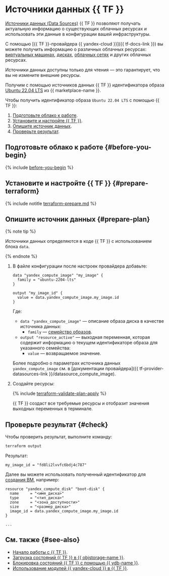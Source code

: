 # Источники данных {{ TF }}

[Источники данных (Data Sources)](https://developer.hashicorp.com/terraform/language/data-sources) {{ TF }} позволяют получать актуальную информацию о существующих облачных ресурсах и использовать эти данные в конфигурации вашей инфраструктуры.

С помощью [{{ TF }}-провайдера {{ yandex-cloud }}]({{ tf-docs-link }}) вы можете получить информацию о различных облачных ресурсах: [виртуальных машинах](../../compute/concepts/vm.md), [дисках](../../compute/concepts/disk.md), [облачных сетях](../../vpc/concepts/network.md) и других облачных ресурсах.

Источники данных доступны только для чтения — это гарантирует, что вы не измените внешние ресурсы.

Получим с помощью источников данных {{ TF }} идентификатора образа [Ubuntu 22.04 LTS](marketplace/products/yc/ubuntu-22-04-lts) из {{ marketplace-name }}.

Чтобы получить идентификатор образа `Ubuntu 22.04 LTS` с помощью {{ TF }}:

1. [Подготовьте облако к работе](#before-you-begin).
1. [Установите и настройте {{ TF }}](#prepare-terraform).
1. [Опишите источник данных](#prepare-plan).
1. [Проверьте результат](#check).

## Подготовьте облако к работе {#before-you-begin}

{% include [before-you-begin](../_tutorials_includes/before-you-begin.md) %}

## Установите и настройте {{ TF }} {#prepare-terraform}

{% include notitle [terraform-prepare.md](../../_tutorials/infrastructure/terraform-prepare.md) %}

## Опишите источник данных {#prepare-plan}

{% note tip %}

Источники данных определяются в коде {{ TF }} с использованием блока `data`.

{% endnote %}

1. В файле конфигурации после настроек провайдера добавьте:

    ```
    data "yandex_compute_image" "my_image" {
      family = "ubuntu-2204-lts"
    }

    output "my_image_id" {
      value = data.yandex_compute_image.my_image.id
    }
    ```

    Где:

    * `data "yandex_compute_image"` — описание образа диска в качестве источника данных:
        * `family` — [семейство образов](../../compute/concepts/image.md#family).
    * `output "resource_active"` — выходная переменная, которая содержит информацию о текущем идентификаторе образа для указанного семейства:
        * `value` — возвращаемое значение.

    Более подробно о параметрах источника данных `yandex_compute_image` см. в [документации провайдера]({{ tf-provider-datasources-link }}/datasource_compute_image).

1. Создайте ресурсы:

    {% include [terraform-validate-plan-apply](../_tutorials_includes/terraform-validate-plan-apply.md) %}

    {{ TF }} создаст все требуемые ресурсы и отобразит значения выходных переменных в терминале.

## Проверьте результат {#check}

Чтобы проверить результат, выполните команду:

```bash
terraform output
```

Результат:

```
my_image_id = "fd8li2lvvfc6bdj4c787"
```

Далее вы можете использовать полученный идентификатор для [создания ВМ](../../compute/operations/images-with-pre-installed-software/create.md), например:

```
resource "yandex_compute_disk" "boot-disk" {
  name     = "<имя_диска>"
  type     = "<тип_диска>"
  zone     = "<зона_доступности>"
  size     = "<размер_диска>"
  image_id = data.yandex_compute_image.my_image.id
}

...
```

## См. также {#see-also}

* [Начало работы с {{ TF }}](../../tutorials/infrastructure-management/terraform-quickstart.md).
* [Загрузка состояний {{ TF }} в {{ objstorage-name }}](../../tutorials/infrastructure-management/terraform-state-storage.md).
* [Блокировка состояний {{ TF }} с помощью {{ ydb-name }}](../../tutorials/infrastructure-management/terraform-state-lock.md).
* [Использование модулей {{ yandex-cloud }} в {{ TF }}](../../tutorials/infrastructure-management/terraform-modules.md).